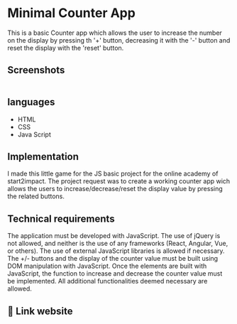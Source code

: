 
# Minimal Counter App
This is a basic Counter app which allows the user to increase the number on the display by pressing th '+' button, decreasing it with the '-' button and reset the display with the 'reset' button.


## Screenshots

![]()


## languages

 - HTML
 - CSS
 - Java Script



##  Implementation

I made this little game for the JS basic project for the online academy of start2impact. The project request was to create a working  counter app wich allows the users to increase/decrease/reset the display value by pressing the related buttons.




## Technical requirements

The application must be developed with JavaScript. The use of jQuery is not allowed, and neither is the use of any frameworks (React, Angular, Vue, or others). The use of external JavaScript libraries is allowed if necessary. The +/- buttons and the display of the counter value must be built using DOM manipulation with JavaScript. Once the elements are built with JavaScript, the function to increase and decrease the counter value must be implemented. All additional functionalities deemed necessary are allowed.


## 🔗 Link website 


